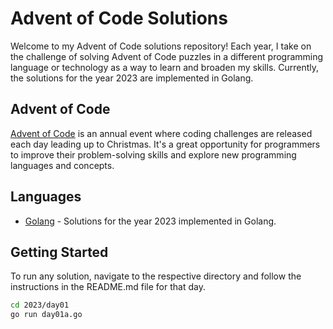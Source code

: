 # Advent of Code Solutions

Welcome to my Advent of Code solutions repository! Each year, I take on the challenge of solving Advent of Code puzzles in a different programming language or technology as a way to learn and broaden my skills. Currently, the solutions for the year 2023 are implemented in Golang.

## Advent of Code

[Advent of Code](https://adventofcode.com/) is an annual event where coding challenges are released each day leading up to Christmas. It's a great opportunity for programmers to improve their problem-solving skills and explore new programming languages and concepts.

## Languages

- [Golang](2023) - Solutions for the year 2023 implemented in Golang.


## Getting Started

To run any solution, navigate to the respective directory and follow the instructions in the README.md file for that day.

```bash
cd 2023/day01
go run day01a.go
```

